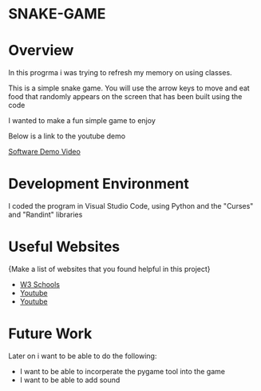 # SNAKE-GAME
# Overview

In this progrma i was trying to refresh my memory on using classes. 

This is a simple snake game. You will use the arrow keys to move and eat food that randomly appears on the screen that has been built using the code

I wanted to make a fun simple game to enjoy

Below is a link to the youtube demo

[Software Demo Video](https://youtu.be/tWHC3qDVa4M)

# Development Environment

I coded the program in Visual Studio Code, using Python and the "Curses" and "Randint" libraries



# Useful Websites

{Make a list of websites that you found helpful in this project}
* [W3 Schools](https://www.w3schools.com/python/python_classes.asp)
* [Youtube](https://www.youtube.com/watch?v=M_npdRYD4K0&t=30s)
* [Youtube](https://www.youtube.com/watch?v=QFvqStqPCRU)

# Future Work
Later on i want to be able to do the following:
* I want to be able to incorperate the pygame tool into the game
* I want to be able to add sound
